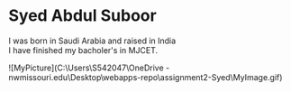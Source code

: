 # Syed Abdul Suboor

I was born in Saudi Arabia and raised in India<br>
I have finished my bacholer's in MJCET.

![MyPicture](C:\Users\S542047\OneDrive - nwmissouri.edu\Desktop\webapps-repo\assignment2-Syed\MyImage.gif)
